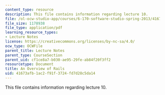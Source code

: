 ```yaml
---
content_type: resource
description: This file contains information regarding lecture 10.
file: /ol-ocw-studio-app/courses/6-170-software-studio-spring-2013/41673afb1ac2f91f3724fd7d28c5da14_MIT6_170S13_10-rails-ovrvw.pdf
file_size: 1178938
file_type: application/pdf
learning_resource_types:
- Lecture Notes
license: https://creativecommons.org/licenses/by-nc-sa/4.0/
ocw_type: OCWFile
parent_title: Lecture Notes
parent_type: CourseSection
parent_uid: cf1ce8a7-b030-ae95-29fe-ab84f20f3ff2
resourcetype: Document
title: An Overview of Rails
uid: 41673afb-1ac2-f91f-3724-fd7d28c5da14
---
```

This file contains information regarding lecture 10.